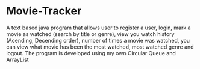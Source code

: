 # Movie-Tracker
A text based java program that allows user to register a user, login, mark a movie as watched (search by title or genre), view you watch history (Acending, Decending order), number of times a movie was watched, you can view what movie has been the most watched, most watched genre and logout. The program is developed using my own Circular Queue and ArrayList 
